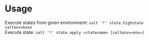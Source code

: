 # Usage

Execute states from given environment: `salt '*' state.highstate saltenv=base`  
Execute state: `salt '*' state.apply <statename> [saltenv=<env>]`

